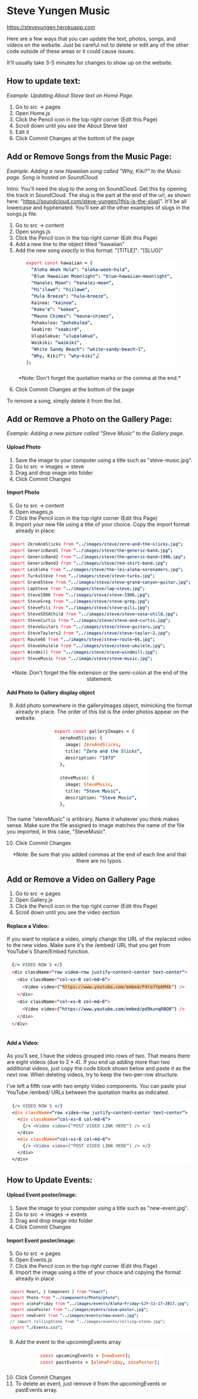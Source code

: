 # Steve Yungen Music
https://steveyungen.herokuapp.com

Here are a few ways that you can update the text, photos, songs, and videos on the website. Just be careful not to delete or edit any of the other code outside of these areas or it could cause issues. 

It'll usually take 3-5 minutes for changes to show up on the website. 

## How to update text:
*Example: Updating About Steve text on Home Page.*

1) Go to src -> pages
2) Open Home.js
3) Click the Pencil icon in the top right corner (Edit this Page)
4) Scroll down until you see the About Steve text
5) Edit it
6) Click Commit Changes at the bottom of the page

## Add or Remove Songs from the Music Page:
*Example: Adding a new Hawaiian song called "Why, Kiki?" to the Music page. Song is hosted on SoundCloud.*

Intro: You'll need the slug to the song on SoundCloud. Get this by opening the track in SoundCloud. The slug is the part at the end of the url, as shown here: "https://soundcloud.com/steve-yungen/[this-is-the-slug]". It'll be all lowercase and hyphenated. You'll see all the other examples of slugs in the songs.js file. 

1) Go to src -> content 
2) Open songs.js
3) Click the Pencil icon in the top right corner (Edit this Page)
4) Add a new line to the object titled "hawaiian"
5) Add the new song *exactly* in this format: "[TITLE]": "[SLUG]"

  <p align="center">
    <img src="./instructions/add-song.png" alt="Add song" />
  </p>
  <p align=center>*Note: Don't forget the quotation marks or the comma at the end.*</p>

6) Click Commit Changes at the bottom of the page

To remove a song, simply delete it from the list.

## Add or Remove a Photo on the Gallery Page:
*Example: Adding a new picture called "Steve Music" to the Gallery page.*

#### Upload Photo
1) Save the image to your computer using a title such as "steve-music.jpg".
2) Go to src -> images -> steve
3) Drag and drop image into folder
4) Click Commit Changes

#### Import Photo
5) Go to src -> content
6) Open images.js
7) Click the Pencil icon in the top right corner (Edit this Page)
8) Import your new file using a title of your choice. Copy the import format already in place:

  <p align="center">
    <img src="./instructions/import-image2.png" alt="Import image" />
  </p>
  
  <p align=center>*Note: Don't forget the file extension or the semi-colon at the end of the statement.</p>
  
#### Add Photo to Gallery display object
9) Add photo somewhere in the galleryImages object, mimicking the format already in place. The order of this list is the order photos appear on the website.

  <p align="center">
    <img src="./instructions/add-image2.png" alt="Add to gallery" />
  </p>
  
The name "steveMusic" is artibrary. Name it whatever you think makes sense. 
Make sure the file assigned to image matches the name of the file you imported, in this case, "SteveMusic".

10) Click Commit Changes

<p align=center>*Note: Be sure that you added commas at the end of each line and that there are no typos.</p>
    
## Add or Remove a Video on Gallery Page

1) Go to src -> pages
2) Open Gallery.js
3) Click the Pencil icon in the top right corner (Edit this Page)
4) Scroll down until you see the video section

#### Replace a Video:
If you want to replace a video, simply change the URL of the replaced video to the new video. Make sure it's the /embed/ URL that you get from YouTube's Share/Embed function.

  <p align="center">
    <img src="./instructions/replace-video.png" alt="Replace video" />
  </p>

#### Add a Video:
As you'll see, I have the videos grouped into rows of two. That means there are eight videos (due to 2 * 4). If you end up adding more than two additional videos, just copy the code block shown below and paste it as the next row. When deleting videos, try to keep the two-per-row structure. 

I've left a fifth row with two empty Video components. You can paste your YouTube /embed/ URLs between the quotation marks as indicated.

  <p align="center">
    <img src="./instructions/add-video.png" alt="Add video" />
  </p>

## How to Update Events:

#### Upload Event poster/image:
1) Save the image to your computer using a title such as "new-event.jpg".
2) Go to src -> images -> events
3) Drag and drop image into folder
4) Click Commit Changes

#### Import Event poster/image:
5) Go to src -> pages
6) Open Events.js
7) Click the Pencil icon in the top right corner (Edit this Page)
8) Import the image using a title of your choice and copying the format already in place

  <p align="center">
    <img src="./instructions/import-event.png" alt="Import event" />
  </p>

9) Add the event to the upcomingEvents array

  <p align="center">
    <img src="./instructions/add-event.png" alt="Add event" />
  </p>

10) Click Commit Changes
11) To delete an event, just remove it from the upcomingEvents or pastEvents array.
